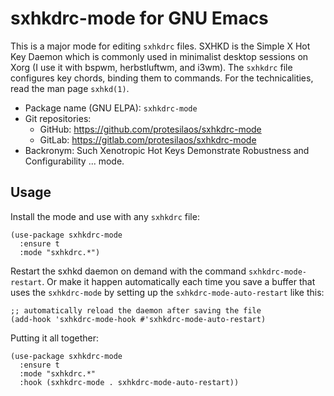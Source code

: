 # sxhkdrc-mode for GNU Emacs

This is a major mode for editing `sxhkdrc` files. SXHKD is the Simple
X Hot Key Daemon which is commonly used in minimalist desktop sessions
on Xorg (I use it with bspwm, herbstluftwm, and i3wm). The `sxhkdrc`
file configures key chords, binding them to commands. For the
technicalities, read the man page `sxhkd(1)`.

+ Package name (GNU ELPA): `sxhkdrc-mode`
+ Git repositories:
  + GitHub: <https://github.com/protesilaos/sxhkdrc-mode>
  + GitLab: <https://gitlab.com/protesilaos/sxhkdrc-mode>
+ Backronym: Such Xenotropic Hot Keys Demonstrate Robustness and
  Configurability ... mode.

## Usage

Install the mode and use with any `sxhkdrc` file:

```elisp
(use-package sxhkdrc-mode
  :ensure t
  :mode "sxhkdrc.*")
```

Restart the sxhkd daemon on demand with the command
`sxhkdrc-mode-restart`. Or make it happen automatically each time you
save a buffer that uses the `sxhkdrc-mode` by setting up the
`sxhkdrc-mode-auto-restart` like this:

```elisp
;; automatically reload the daemon after saving the file
(add-hook 'sxhkdrc-mode-hook #'sxhkdrc-mode-auto-restart)
```

Putting it all together:

```elisp
(use-package sxhkdrc-mode
  :ensure t
  :mode "sxhkdrc.*"
  :hook (sxhkdrc-mode . sxhkdrc-mode-auto-restart))
```

